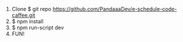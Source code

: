 1. Clone $ git repo https://github.com/PandaaaDev/e-schedule-code-caffee.git
2. $ npm install
3. $ npm run-script dev
4. FUN!